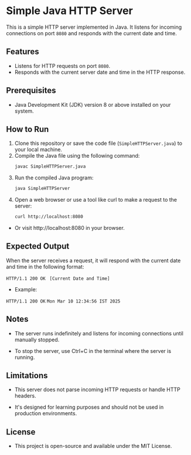 # Simple Java HTTP Server

This is a simple HTTP server implemented in Java. It listens for incoming connections on port `8080` and responds with the current date and time.

## Features
- Listens for HTTP requests on port `8080`.
- Responds with the current server date and time in the HTTP response.

## Prerequisites
- Java Development Kit (JDK) version 8 or above installed on your system.

## How to Run
1. Clone this repository or save the code file (`SimpleHTTPServer.java`) to your local machine.
2. Compile the Java file using the following command:
   ```bash
   javac SimpleHTTPServer.java
3. Run the compiled Java program:
   ```bash
   java SimpleHTTPServer
   
4. Open a web browser or use a tool like curl to make a request to the server:
   ```bash
   curl http://localhost:8080
   
- Or visit http://localhost:8080 in your browser.

## Expected Output
When the server receives a request, it will respond with the current date and time in the following format:

   `HTTP/1.1 200 OK`
   ` [Current Date and Time]`

- Example:

 `HTTP/1.1 200 OK`
 `Mon Mar 10 12:34:56 IST 2025`

## Notes
- The server runs indefinitely and listens for incoming connections until manually stopped.

- To stop the server, use Ctrl+C in the terminal where the server is running.

## Limitations
- This server does not parse incoming HTTP requests or handle HTTP headers.

- It's designed for learning purposes and should not be used in production environments.

## License
- This project is open-source and available under the MIT License.

